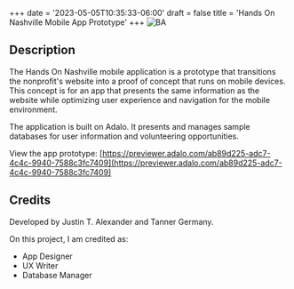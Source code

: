 +++
date = '2023-05-05T10:35:33-06:00'
draft = false
title = 'Hands On Nashville Mobile App Prototype'
+++
![BA](images/HandsOnNashville.jpg)
## Description
The Hands On Nashville mobile application is a prototype that transitions the nonprofit's website into a proof of concept that runs on mobile devices. This concept is for an app that presents the same information as the website while optimizing user experience and navigation for the mobile environment. 

The application is built on Adalo. It presents and manages sample databases for user information and volunteering opportunities.

View the app prototype: [https://previewer.adalo.com/ab89d225-adc7-4c4c-9940-7588c3fc7409](https://previewer.adalo.com/ab89d225-adc7-4c4c-9940-7588c3fc7409)

## Credits
Developed by Justin T. Alexander and Tanner Germany.

On this project, I am credited as:
- App Designer
- UX Writer
- Database Manager
